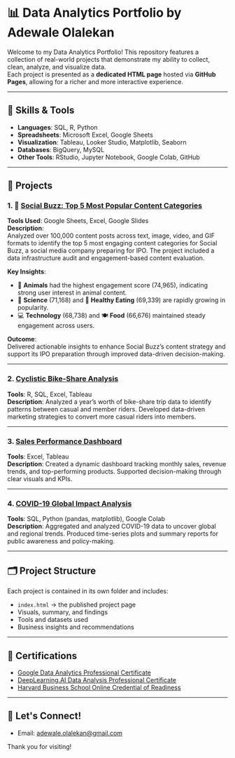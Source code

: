 # 📊 Data Analytics Portfolio by Adewale Olalekan

Welcome to my Data Analytics Portfolio! This repository features a collection of real-world projects that demonstrate my ability to collect, clean, analyze, and visualize data.  
Each project is presented as a **dedicated HTML page** hosted via **GitHub Pages**, allowing for a richer and more interactive experience.

---

## 🧠 Skills & Tools

- **Languages**: SQL, R, Python
- **Spreadsheets**: Microsoft Excel, Google Sheets
- **Visualization**: Tableau, Looker Studio, Matplotlib, Seaborn
- **Databases**: BigQuery, MySQL
- **Other Tools**: RStudio, Jupyter Notebook, Google Colab, GitHub

---

## 📁 Projects


### 1. 🐾 [Social Buzz: Top 5 Most Popular Content Categories](https://github.com/adewaleolalekan/data_analytics_portfolio/social_buzz/)

**Tools Used**: Google Sheets, Excel, Google Slides  
**Description**:  
Analyzed over 100,000 content posts across text, image, video, and GIF formats to identify the top 5 most engaging content categories for Social Buzz, a social media company preparing for IPO. The project included a data infrastructure audit and engagement-based content evaluation.

**Key Insights**:
- 🐶 **Animals** had the highest engagement score (74,965), indicating strong user interest in animal content.
- 🧪 **Science** (71,168) and 🥗 **Healthy Eating** (69,339) are rapidly growing in popularity.
- 💻 **Technology** (68,738) and 🍽 **Food** (66,676) maintained steady engagement across users.

**Outcome**:  
Delivered actionable insights to enhance Social Buzz’s content strategy and support its IPO preparation through improved data-driven decision-making.

---

### 2. [Cyclistic Bike-Share Analysis](link-to-project-folder)
**Tools**: R, SQL, Excel, Tableau  
**Description**: Analyzed a year’s worth of bike-share trip data to identify patterns between casual and member riders. Developed data-driven marketing strategies to convert more casual riders into members.

---

### 3. [Sales Performance Dashboard](link-to-project-folder)
**Tools**: Excel, Tableau  
**Description**: Created a dynamic dashboard tracking monthly sales, revenue trends, and top-performing products. Supported decision-making through clear visuals and KPIs.

---

### 4. [COVID-19 Global Impact Analysis](link-to-project-folder)
**Tools**: SQL, Python (pandas, matplotlib), Google Colab  
**Description**: Aggregated and analyzed COVID-19 data to uncover global and regional trends. Produced time-series plots and summary reports for public awareness and policy-making.

---

## 🗂 Project Structure

Each project is contained in its own folder and includes:
- `index.html` → the published project page
- Visuals, summary, and findings
- Tools and datasets used
- Business insights and recommendations

---

## 📌 Certifications

- [Google Data Analytics Professional Certificate](https://coursera.org/verify/professional-cert/A26CF2B47KBU)  
- [DeepLearning.AI Data Analysis Professional Certificate](https://coursera.org/verify/professional-cert/ASUW8HX98NP6)  
- [Harvard Business School Online Credential of Readiness](https://online.hbs.edu/verify-certificate?dvid=1BY73U8X)

---

## 🤝 Let's Connect!

<!-- - [LinkedIn](https://www.linkedin.com/in/yourprofile) -->
<!-- - [Twitter/X](https://twitter.com/yourhandle) -->
- Email: adewale.olalekan@gmail.com

Thank you for visiting!
